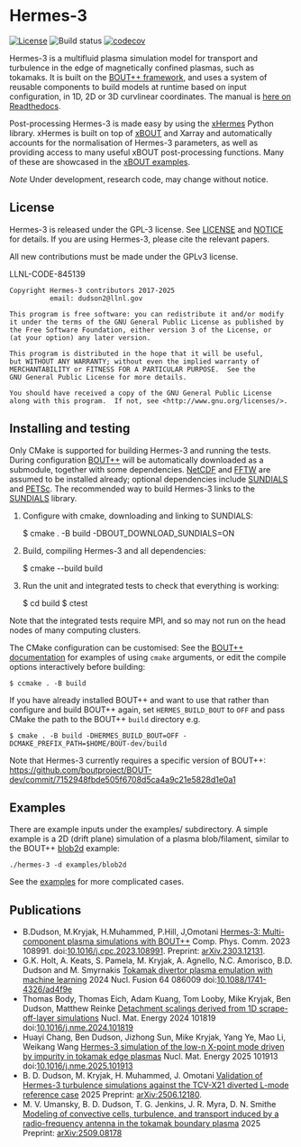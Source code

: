 # Hermes-3

[![License](https://img.shields.io/badge/license-GPL-blue.svg)](https://img.shields.io/badge/license-GPL-blue.svg)
![Build status](https://github.com/bendudson/hermes-3/workflows/Tests/badge.svg)
[![codecov](https://codecov.io/gh/boutproject/hermes-3/graph/badge.svg?token=R8CCYL15GN&flag=unit)](https://codecov.io/gh/boutproject/hermes-3)

Hermes-3 is a multifluid plasma simulation model for transport and
turbulence in the edge of magnetically confined plasmas, such as
tokamaks. It is built on the [BOUT++
framework](https://github.com/boutproject/BOUT-dev/), and uses a
system of reusable components to build models at runtime based on
input configuration, in 1D, 2D or 3D curvlinear coordinates.  The
manual is [here on
Readthedocs](https://hermes3.readthedocs.io/en/latest/).

Post-processing Hermes-3 is made easy by using the [xHermes](https://github.com/boutproject/xhermes) Python library.
xHermes is built on top of [xBOUT](https://github.com/boutproject/xBOUT) and Xarray and automatically accounts 
for the normalisation of Hermes-3 parameters, as well as providing access to many useful xBOUT post-processing functions.
Many of these are showcased in the [xBOUT examples](https://github.com/boutproject/xBOUT-examples).

*Note* Under development, research code, may change without notice.

## License

Hermes-3 is released under the GPL-3 license. See [LICENSE](./LICENSE)
and [NOTICE](./NOTICE) for details.  If you are using Hermes-3, please
cite the relevant papers.

All new contributions must be made under the GPLv3 license.

LLNL-CODE-845139


    Copyright Hermes-3 contributors 2017-2025
              email: dudson2@llnl.gov

    This program is free software: you can redistribute it and/or modify
    it under the terms of the GNU General Public License as published by
    the Free Software Foundation, either version 3 of the License, or
    (at your option) any later version.

    This program is distributed in the hope that it will be useful,
    but WITHOUT ANY WARRANTY; without even the implied warranty of
    MERCHANTABILITY or FITNESS FOR A PARTICULAR PURPOSE.  See the
    GNU General Public License for more details.

    You should have received a copy of the GNU General Public License
    along with this program.  If not, see <http://www.gnu.org/licenses/>.


## Installing and testing

Only CMake is supported for building Hermes-3 and running the tests.
During configuration
[BOUT++](https://github.com/boutproject/BOUT-dev/) will be
automatically downloaded as a submodule, together with some
dependencies. [NetCDF](https://www.unidata.ucar.edu/software/netcdf/)
and [FFTW](https://www.fftw.org/) are assumed to be installed already;
optional dependencies include
[SUNDIALS](https://computing.llnl.gov/projects/sundials) and
[PETSc](https://petsc.org). The recommended way to build Hermes-3
links to the [SUNDIALS](https://computing.llnl.gov/projects/sundials)
library.

1) Configure with cmake, downloading and linking to SUNDIALS:

    $ cmake . -B build -DBOUT_DOWNLOAD_SUNDIALS=ON

2) Build, compiling Hermes-3 and all dependencies:

    $ cmake --build build

3) Run the unit and integrated tests to check that everything is working:

    $ cd build
    $ ctest

Note that the integrated tests require MPI, and so may not run on the
head nodes of many computing clusters.

The CMake configuration can be customised: See the [BOUT++
documentation](https://bout-dev.readthedocs.io/en/latest/user_docs/installing.html#cmake)
for examples of using `cmake` arguments, or edit the compile options
interactively before building:

    $ ccmake . -B build

If you have already installed BOUT++ and want to use that rather than
configure and build BOUT++ again, set `HERMES_BUILD_BOUT` to `OFF` and pass
CMake the path to the BOUT++ `build` directory e.g.

    $ cmake . -B build -DHERMES_BUILD_BOUT=OFF -DCMAKE_PREFIX_PATH=$HOME/BOUT-dev/build

Note that Hermes-3 currently requires a specific version of BOUT++:
https://github.com/boutproject/BOUT-dev/commit/7152948fbde505f6708d5ca4a9c21e5828d1e0a1

## Examples

There are example inputs under the examples/ subdirectory. A simple
example is a 2D (drift plane) simulation of a plasma blob/filament,
similar to the BOUT++
[blob2d](https://github.com/boutproject/BOUT-dev/tree/master/examples/blob2d)
example:

    ./hermes-3 -d examples/blob2d

See the
[examples](https://github.com/bendudson/hermes-3/tree/master/examples)
for more complicated cases.

## Publications

* B.Dudson, M.Kryjak, H.Muhammed, P.Hill, J,Omotani [Hermes-3:
  Multi-component plasma simulations with
  BOUT++](https://doi.org/10.1016/j.cpc.2023.108991)
  Comp. Phys. Comm. 2023
  108991. doi:[10.1016/j.cpc.2023.108991](https://doi.org/10.1016/j.cpc.2023.108991).
  Preprint:
  [arXiv.2303.12131](https://doi.org/10.48550/arXiv.2303.12131).
* G.K. Holt, A. Keats, S. Pamela, M. Kryjak, A. Agnello,
  N.C. Amorisco, B.D. Dudson and M. Smyrnakis [Tokamak divertor plasma
  emulation with machine
  learning](https://doi.org/10.1088/1741-4326/ad4f9e) 2024
  Nucl. Fusion 64 086009
  doi:[10.1088/1741-4326/ad4f9e](https://doi.org/10.1088/1741-4326/ad4f9e)
* Thomas Body, Thomas Eich, Adam Kuang, Tom Looby, Mike Kryjak, Ben Dudson, Matthew Reinke
  [Detachment scalings derived from 1D scrape-off-layer simulations](https://doi.org/10.1016/j.nme.2024.101819)
  Nucl. Mat. Energy 2024 101819
  doi:[10.1016/j.nme.2024.101819](https://doi.org/10.1016/j.nme.2024.101819)
* Huayi Chang, Ben Dudson, Jizhong Sun, Mike Kryjak, Yang Ye, Mao Li,
  Weikang Wang [Hermes-3 simulation of the low-n X-point mode driven
  by impurity in tokamak edge
  plasmas](https://doi.org/10.1016/j.nme.2025.101913) Nucl. Mat. Energy 2025 101913
  doi:[10.1016/j.nme.2025.101913](https://doi.org/10.1016/j.nme.2025.101913)
* B. D. Dudson, M. Kryjak, H. Muhammed, J. Omotani [Validation of Hermes-3 turbulence simulations against
  the TCV-X21 diverted L-mode reference case](https://arxiv.org/abs/2506.12180) 2025
  Preprint: [arXiv:2506.12180](https://arxiv.org/abs/2506.12180).
* M. V. Umansky, B. D. Dudson, T. G. Jenkins, J. R. Myra, D. N. Smithe
  [Modeling of convective cells, turbulence, and transport induced by
  a radio-frequency antenna in the tokamak boundary
  plasma](https://doi.org/10.48550/arXiv.2509.08178) 2025 Preprint:
  [arXiv:2509.08178](https://arxiv.org/abs/2509.08178)
